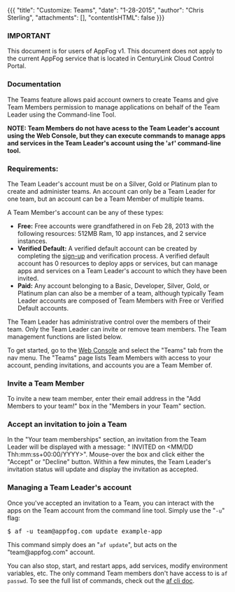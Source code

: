 {{{
  "title": "Customize: Teams",
  "date": "1-28-2015",
  "author": "Chris Sterling",
  "attachments": [],
  "contentIsHTML": false
}}}

### IMPORTANT

This document is for users of AppFog v1. This document does not apply to the current AppFog service that is located in CenturyLink Cloud Control Portal.

### Documentation

<p>The Teams feature allows paid account owners to create Teams and give Team Members permission to manage applications on behalf of the Team Leader using the Command-line Tool.</p>
<p><strong>NOTE: Team Members do not have acess to the Team Leader's account using the Web Console, but they can execute commands to manage apps and services in the Team Leader's account using the '<code>af</code>' command-line tool.</strong></p>
<h3>Requirements:</h3>
<p>The Team Leader's account must be on a Silver, Gold or Platinum plan to create and administer teams. An account can only be a Team Leader for one team, but an account can be a Team Member of multiple teams.</p>
<p>A Team Member's account can be any of these types:</p>
<ul>
<li><strong>Free:</strong> Free accounts were grandfathered in on Feb 28, 2013 with the following resources: 512MB Ram, 10 app instances, and 2 service instances.</li>
<li><strong>Verified Default:</strong> A verified default account can be created by completing the <a href="https://console.appfog.com/signup">sign-up</a> and verification process. A verified default account has 0 resources to deploy apps or services, but can manage apps and services on a Team Leader's account to which they have been invited.</li>
<li><strong>Paid:</strong> Any account belonging to a Basic, Developer, Silver, Gold, or Platinum plan can also be a member of a team, although typically Team Leader accounts are composed of Team Members with Free or Verified Default accounts.</li>
</ul>
<p>The Team Leader has administrative control over the members of their team. Only the Team Leader can invite or remove team members. The Team management functions are listed below.</p>
<p>To get started, go to the <a href="https://console.appfog.com/">Web Console</a> and select the "Teams" tab from the nav menu. The "Teams" page lists Team Members with access to your account, pending invitations, and accounts you are a Team Member of.</p>
<h3>Invite a Team Member</h3>
<p>To invite a new team member, enter their email address in the "Add Members to your team!" box in the "Members in your Team" section.</p>
<h3>Accept an invitation to join a Team</h3>
<p>In the "Your team memberships" section, an invitation from the Team Leader will be displayed with a message: " INVITED on &lt;MM/DD Thh:mm:ss+00:00/YYYY&gt;". Mouse-over the box and click either the "Accept" or "Decline" button. Within a few minutes, the Team Leader's invitation status will update and display the invitation as accepted.</p>
<h3>Managing a Team Leader's account</h3>
<p>Once you've accepted an invitation to a Team, you can interact with the apps on the Team account from the command line tool. Simply use the "<code>-u</code>" flag:</p>
<pre>$ af -u team@appfog.com update example-app</pre>
<p>This command simply does an "<code>af update</code>", but acts on the "team@appfog.com" account.</p>
<p>You can also stop, start, and restart apps, add services, modify environment variables, etc. The only command Team members don't have access to is <code>af passwd</code>. To see the full list of commands, check out the <a href="afv1/getting-started-overview.md/">af cli doc</a>.</p>
